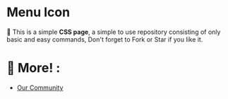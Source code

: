 # Menu Icon
:apple: This is a simple **CSS page**, a simple to use repository consisting of only basic and easy commands, Don't forget to Fork or Star if you like it.

# 📝 More! :
- <a href="https://github.com/AestasFlores">Our Community </a>
